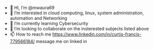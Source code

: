 - 👋 Hi, I’m @mwaura69
- 👀 I’m interested in cloud computing, linux, system administration, automation and Networking
- 🌱 I’m currently learning Cybersecurity
- 💞️ I’m looking to collaborate on the insterested subjects listed above
- 📫 How to reach me https://www.linkedin.com/in/curtis-francis-779566184/ message me on linked in

<!---
mwaura69/mwaura69 is a ✨ special ✨ repository because its `README.md` (this file) appears on your GitHub profile.
You can click the Preview link to take a look at your changes.
--->
